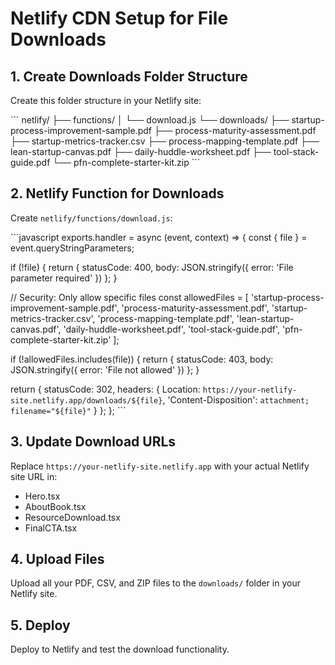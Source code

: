 # Netlify CDN Setup for File Downloads

## 1. Create Downloads Folder Structure
Create this folder structure in your Netlify site:

\`\`\`
netlify/
├── functions/
│   └── download.js
└── downloads/
    ├── startup-process-improvement-sample.pdf
    ├── process-maturity-assessment.pdf
    ├── startup-metrics-tracker.csv
    ├── process-mapping-template.pdf
    ├── lean-startup-canvas.pdf
    ├── daily-huddle-worksheet.pdf
    ├── tool-stack-guide.pdf
    └── pfn-complete-starter-kit.zip
\`\`\`

## 2. Netlify Function for Downloads
Create `netlify/functions/download.js`:

\`\`\`javascript
exports.handler = async (event, context) => {
  const { file } = event.queryStringParameters;
  
  if (!file) {
    return {
      statusCode: 400,
      body: JSON.stringify({ error: 'File parameter required' })
    };
  }

  // Security: Only allow specific files
  const allowedFiles = [
    'startup-process-improvement-sample.pdf',
    'process-maturity-assessment.pdf',
    'startup-metrics-tracker.csv',
    'process-mapping-template.pdf',
    'lean-startup-canvas.pdf',
    'daily-huddle-worksheet.pdf',
    'tool-stack-guide.pdf',
    'pfn-complete-starter-kit.zip'
  ];

  if (!allowedFiles.includes(file)) {
    return {
      statusCode: 403,
      body: JSON.stringify({ error: 'File not allowed' })
    };
  }

  return {
    statusCode: 302,
    headers: {
      Location: `https://your-netlify-site.netlify.app/downloads/${file}`,
      'Content-Disposition': `attachment; filename="${file}"`
    }
  };
};
\`\`\`

## 3. Update Download URLs
Replace `https://your-netlify-site.netlify.app` with your actual Netlify site URL in:
- Hero.tsx
- AboutBook.tsx
- ResourceDownload.tsx
- FinalCTA.tsx

## 4. Upload Files
Upload all your PDF, CSV, and ZIP files to the `downloads/` folder in your Netlify site.

## 5. Deploy
Deploy to Netlify and test the download functionality.
